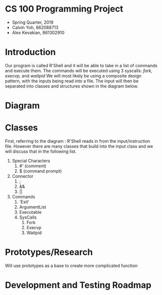 # CS 100 Programming Project
* Spring Quarter, 2019
* Calvin Yoh, 862088713
* Alex Kevakian, 861302910



# Introduction
Our program is called R'Shell and it will be able to take in a list of commands and execute them.
The commands will be executed using 3 syscalls: _fork_, _execvp_, and _waitpid_
We will most likely be using a composite design pattern, with the inputs being read into a file.
The input will then be separated into classes and structures shown in the diagram below.



# Diagram




# Classes
First, referring to the diagram : R'Shell reads in from the input/instruction file. However there are many classes that build into the input class and we will discuss that in the following list.
1. Special Characters
	1. #' (comment)
	1. $ (command prompt)
1. Connector
	1. ;
	1. &&
	1. ||
1. Commands
	1. 'Exit'
	1. ArgumentList
	1. Executable
	1. SysCalls
		1. Fork
		1. Execvp
		1. Waitpid
	


# Prototypes/Research
Will use prototypes as a base to create more complicated function



# Development and Testing Roadmap

